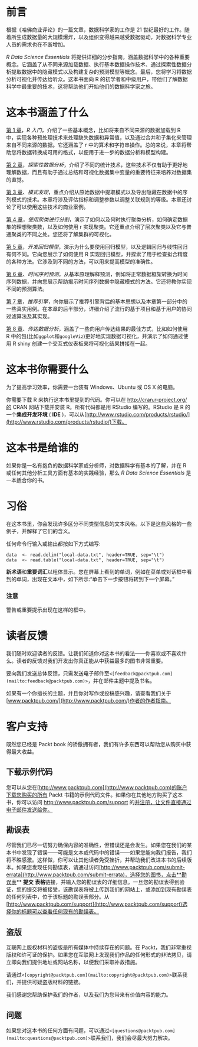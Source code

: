 

# 前言

根据《哈佛商业评论》的一篇文章，数据科学家的工作是 21 世纪最好的工作。随着所生成数据量的大规模爆炸，以及组织变得越来越受数据驱动，对数据科学专业人员的需求也在不断增加。

*R Data Science Essentials* 将提供详细的分步指南，涵盖数据科学中的各种重要概念。它涵盖了从不同来源加载数据、执行基本数据操作技术、通过探索性数据分析提取数据中的隐藏模式以及构建复杂的预测模型等概念。最后，您将学习将数据分析可视化并传达给听众。这本书面向 R 的初学者和中级用户，带他们了解数据科学中最重要的技术，这将帮助他们开始他们的数据科学家之旅。



# 这本书涵盖了什么

[第 1 章](ch01.xhtml "Chapter 1. Getting Started with R")，*R 入门*，介绍了一些基本概念，比如将来自不同来源的数据加载到 R 中，实现各种预处理技术来处理缺失数据和异常值，以及通过合并和子集化来管理来自不同来源的数据。它还涵盖了 r 中的算术和字符串操作。总的来说，本章将帮助您将数据转换成可用的格式，以便用于进一步的数据分析和模型构建。

[第 2 章](ch02.xhtml "Chapter 2. Exploratory Data Analysis")，*探索性数据分析*，介绍了不同的统计技术，这些技术不仅有助于更好地理解数据，而且有助于通过总结和可视化数据集中变量的重要特征来培养对数据集的直觉。

[第 3 章](ch03.xhtml "Chapter 3. Pattern Discovery")、*模式发现*，重点介绍从原始数据中提取模式以及导出隐藏在数据中的序列模式的技术。本章将涉及评估指标和调整参数以调整关联规则的等级。本章还讨论了可以使用这些技术的商业案例。

[第 4 章](ch04.xhtml "Chapter 4. Segmentation Using Clustering")，*使用聚类进行分割*，演示了如何以及何时执行聚类分析，如何确定数据集的理想聚类数，以及如何使用 r 实现聚类。它还重点介绍了层次聚类以及它与普通聚类的不同之处。您还将了解集群的可视化。

[第 5 章](ch05.xhtml "Chapter 5. Developing Regression Models")，*开发回归模型*，演示为什么要使用回归模型，以及逻辑回归与线性回归有何不同。它向您展示了如何使用 R 实现回归模型，并探索了用于检查拟合精度的各种方法。它涉及到不同的方法，可以用来提高模型的准确性。

[第 6 章](ch06.xhtml "Chapter 6. Time Series Forecasting")、*时间序列预测*，从基本原理解释预测，例如将正常数据框架转换为时间序列数据，并向您展示帮助揭示时间序列数据中隐藏模式的方法。它还将教你实现不同的预测算法。

[第 7 章](ch07.xhtml "Chapter 7. Recommendation Engine")，*推荐引擎*，向你展示了推荐引擎背后的基本思想以及本章第一部分中的一些真实用例。在本章的后半部分，详细介绍了流行的基于项目和基于用户的协同过滤算法及其实现。

[第 8 章](ch08.xhtml "Chapter 8. Communicating Data Analysis")、*传达数据分析*，涵盖了一些向用户传达结果的最佳方式，比如如何使用 R 中的包(比如`ggplot`和`googleViz`)更好地实现数据可视化，并演示了如何通过使用 R shiny 创建一个交互式仪表板来将可视化结果拼接在一起。



# 这本书你需要什么

为了提高学习效率，你需要一台装有 Windows、Ubuntu 或 OS X 的电脑。

你需要下载 R 来执行这本书里提到的代码。你可以在 http://cran.r-project.org/的 CRAN 网站下载并安装 R。所有代码都是用 RStudio 编写的。RStudio 是 R 的一个**集成开发环境** ( **IDE** )，可以从[http://www.rstudio.com/products/rstudio/](http://www.rstudio.com/products/rstudio/)下载。



# 这本书是给谁的

如果你是一名有抱负的数据科学家或分析师，对数据科学有基本的了解，并在 R 或任何其他分析工具方面有基本的实践经验，那么 *R Data Science Essentials* 是一本适合你的书。



# 习俗

在这本书里，你会发现许多区分不同类型信息的文本风格。以下是这些风格的一些例子，并解释了它们的含义。

任何命令行输入或输出都按如下方式编写:

```
data  <- read.delim("local-data.txt", header=TRUE, sep="\t")
data  <- read.table("local-data.txt", header=TRUE, sep="\t")

```

**新术语**和**重要词汇**以粗体显示。您在屏幕上看到的单词，例如在菜单或对话框中看到的单词，出现在文本中，如下所示:“单击下一步按钮将转到下一个屏幕。”

### 注意

警告或重要提示出现在这样的框中。



# 读者反馈

我们随时欢迎读者的反馈。让我们知道你对这本书的看法——你喜欢或不喜欢什么。读者的反馈对我们开发出你真正能从中获益最多的图书非常重要。

要向我们发送总体反馈，只需发送电子邮件至`<[feedback@packtpub.com](mailto:feedback@packtpub.com)>`，并在邮件主题中提及书名。

如果有一个你擅长的主题，并且你对写作或投稿感兴趣，请查看我们关于[www.packtpub.com/](http://www.packtpub.com/)作者的作者指南。



# 客户支持

既然您已经是 Packt book 的骄傲拥有者，我们有许多东西可以帮助您从购买中获得最大收益。

## 下载示例代码

您可以从您在[http://www.packtpub.com](http://www.packtpub.com)的账户下载您购买的所有 Packt 书籍的示例代码文件。如果你在其他地方购买了这本书，你可以访问 http://www.packtpub.com/support 的[并注册，让文件直接通过电子邮件发送给你。](http://www.packtpub.com/support)

## 勘误表

尽管我们已尽一切努力确保内容的准确性，但错误还是会发生。如果您在我们的某本书中发现了错误——可能是文本或代码中的错误——如果您能向我们报告，我们将不胜感激。这样做，你可以让其他读者免受挫折，并帮助我们改进本书的后续版本。如果您发现任何勘误表，请通过访问[http://www.packtpub.com/submit-errata](http://www.packtpub.com/submit-errata)，选择您的图书，点击**勘误表** **提交** **表格**链接，并输入您的勘误表的详细信息。一旦您的勘误表得到验证，您的提交将被接受，该勘误表将被上传到我们的网站上，或添加到现有勘误表的任何列表中，位于该标题的勘误表部分。从[http://www.packtpub.com/support](http://www.packtpub.com/support)选择你的标题可以查看任何现有的勘误表。

## 盗版

互联网上版权材料的盗版是所有媒体中持续存在的问题。在 Packt，我们非常重视版权和许可证的保护。如果您在互联网上发现我们作品的任何形式的非法拷贝，请立即向我们提供地址或网站名称，以便我们采取补救措施。

请通过`<[copyright@packtpub.com](mailto:copyright@packtpub.com)>`联系我们，并提供可疑盗版材料的链接。

我们感谢您帮助保护我们的作者，以及我们为您带来有价值内容的能力。

## 问题

如果您对这本书的任何方面有问题，可以通过`<[questions@packtpub.com](mailto:questions@packtpub.com)>`联系我们，我们会尽最大努力解决。